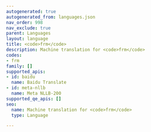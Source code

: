 ```yaml
---
autogenerated: true
autogenerated_from: languages.json
nav_order: 998
nav_exclude: true
parent: Languages
layout: language
title: <code>frm</code>
description: Machine translation for <code>frm</code>
codes:
- frm
family: []
supported_apis:
- id: baidu
  name: Baidu Translate
- id: meta-nllb
  name: Meta NLLB-200
supported_qe_apis: []
seo:
  name: Machine translation for <code>frm</code>
  type: Language

---
```


